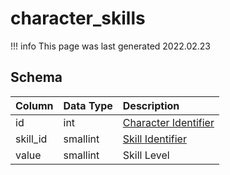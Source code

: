 # character_skills

!!! info
	This page was last generated 2022.02.23

## Schema

| Column | Data Type | Description |
| :--- | :--- | :--- |
| id | int | [Character Identifier](character_data.md) |
| skill_id | smallint | [Skill Identifier](../../../../server/player/skills) |
| value | smallint | Skill Level |

